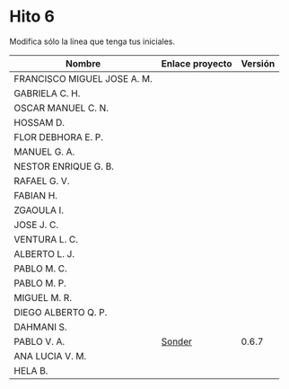# Hito 6

Modifica sólo la línea que tenga tus iniciales.

| Nombre       | Enlace proyecto                                                                    | Versión      |
| --------------- | ----------------------------------------------------------------------- | -------------- |
| FRANCISCO MIGUEL JOSE A. M.    | <!--enlace-->                                                           | <!--versión--> |
|  GABRIELA C. H.   | <!--enlace-->                                                           | <!--versión--> |
|  OSCAR MANUEL C. N.   | <!--enlace-->                                                           | <!--versión--> |
|  HOSSAM D.   | <!--enlace-->                                                           | <!--versión--> |
|  FLOR DEBHORA E. P.   | <!--enlace-->                                                           | <!--versión--> |
|  MANUEL G. A.  | <!--enlace-->                                                           | <!--versión--> |
|  NESTOR ENRIQUE G. B.   | <!--enlace-->                                                           | <!--versión--> |
|  RAFAEL G. V.  | <!--enlace-->                                                           | <!--versión--> |
|  FABIAN H.   | <!--enlace-->                                                           | <!--versión--> |
|  ZGAOULA I.   | <!--enlace-->                                                           | <!--versión--> |
|  JOSE J. C.   | <!--enlace-->                                                           | <!--versión--> |
|  VENTURA L. C.   | <!--enlace-->                                                           | <!--versión--> |
|  ALBERTO L. J.   | <!--enlace-->                                                           | <!--versión--> |
|  PABLO M. C.   | <!--enlace-->                                                           | <!--versión--> |
|  PABLO M. P.   | <!--enlace-->                                                           | <!--versión--> |
|  MIGUEL M. R.  | <!--enlace-->                                                           | <!--versión--> |
|  DIEGO ALBERTO Q. P.   | <!--enlace-->                                                           | <!--versión--> |
|  DAHMANI S.   | <!--enlace-->                                                           | <!--versión--> |
|  PABLO V. A.   | [Sonder](https://github.com/Valenz23/Sonder)                                                             | 0.6.7 |
|  ANA LUCIA V. M.   | <!--enlace-->                                                           | <!--versión--> |
|  HELA B.   | <!--enlace-->                                                           | <!--versión--> |
